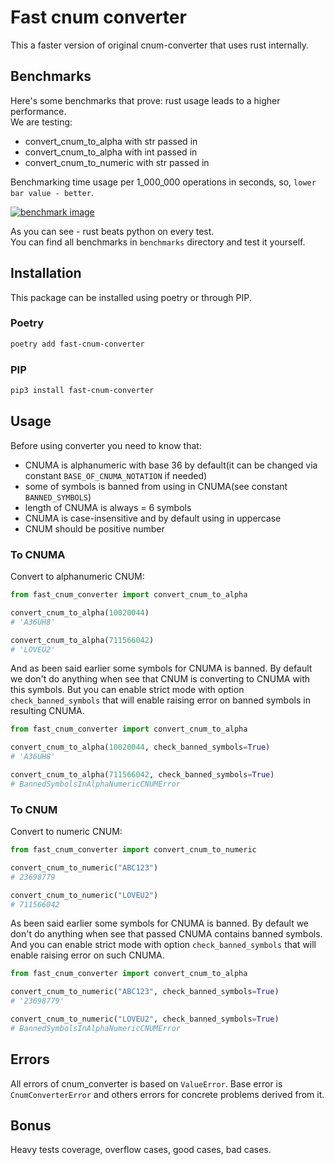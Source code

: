 # Fast cnum converter

This a faster version of original cnum-converter that uses rust internally.

## Benchmarks

Here's some benchmarks that prove: rust usage leads to a higher performance.  
We are testing:

- convert_cnum_to_alpha with str passed in
- convert_cnum_to_alpha with int passed in
- convert_cnum_to_numeric with str passed in

Benchmarking time usage per 1_000_000 operations in seconds, so, `lower bar value - better`.

[![benchmark image](https://i.postimg.cc/Gt21qDw9/plot.png)](https://postimg.cc/KkdVYRYy)

As you can see - rust beats python on every test.  
You can find all benchmarks in `benchmarks` directory and test it yourself.

## Installation

This package can be installed using poetry or through PIP.

### Poetry

```bash
poetry add fast-cnum-converter
```

### PIP

```bash
pip3 install fast-cnum-converter
```

## Usage

Before using converter you need to know that:

- CNUMA is alphanumeric with base 36 by default(it can be changed via constant `BASE_OF_CNUMA_NOTATION` if needed)
- some of symbols is banned from using in CNUMA(see constant `BANNED_SYMBOLS`)
- length of CNUMA is always = 6 symbols
- CNUMA is case-insensitive and by default using in uppercase
- CNUM should be positive number

### To CNUMA

Convert to alphanumeric CNUM:

```python
from fast_cnum_converter import convert_cnum_to_alpha

convert_cnum_to_alpha(10020044)
# 'A36UH8'

convert_cnum_to_alpha(711566042)
# 'LOVEU2'
```

And as been said earlier some symbols for CNUMA is banned.
By default we don't do anything when see that CNUM is converting to CNUMA with this symbols.
But you can enable strict mode with option `check_banned_symbols` that will enable raising error on banned symbols in resulting CNUMA.

```python
from fast_cnum_converter import convert_cnum_to_alpha

convert_cnum_to_alpha(10020044, check_banned_symbols=True)
# 'A36UH8'

convert_cnum_to_alpha(711566042, check_banned_symbols=True)
# BannedSymbolsInAlphaNumericCNUMError
```

### To CNUM

Convert to numeric CNUM:

```python
from fast_cnum_converter import convert_cnum_to_numeric

convert_cnum_to_numeric("ABC123")
# 23698779

convert_cnum_to_numeric("LOVEU2")
# 711566042
```

As been said earlier some symbols for CNUMA is banned.
By default we don't do anything when see that passed CNUMA contains banned symbols.
And you can enable strict mode with option `check_banned_symbols` that will enable raising error on such CNUMA.

```python
from fast_cnum_converter import convert_cnum_to_alpha

convert_cnum_to_numeric("ABC123", check_banned_symbols=True)
# '23698779'

convert_cnum_to_numeric("LOVEU2", check_banned_symbols=True)
# BannedSymbolsInAlphaNumericCNUMError
```

## Errors

All errors of cnum_converter is based on `ValueError`.
Base error is `CnumConverterError` and others errors for concrete problems derived from it.

## Bonus

Heavy tests coverage, overflow cases, good cases, bad cases.
